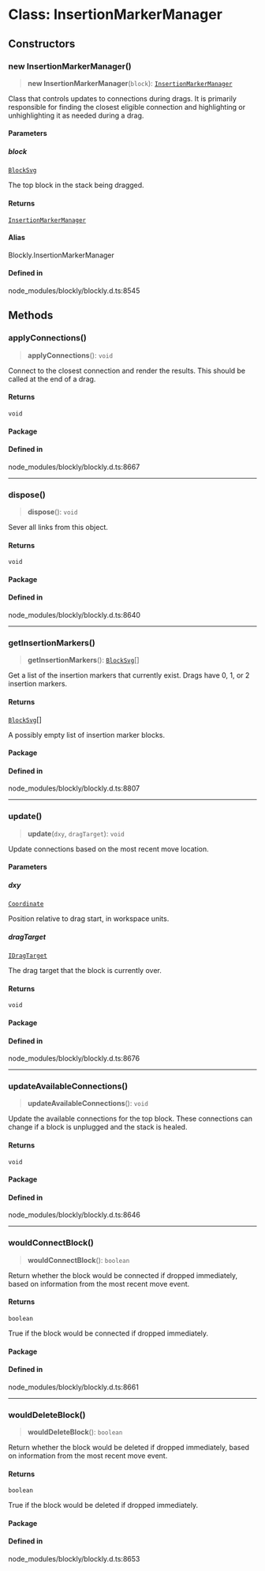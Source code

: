 # Class: InsertionMarkerManager

## Constructors

### new InsertionMarkerManager()

> **new InsertionMarkerManager**(`block`): [`InsertionMarkerManager`](InsertionMarkerManager.md)

Class that controls updates to connections during drags. It is primarily
responsible for finding the closest eligible connection and highlighting or
unhighlighting it as needed during a drag.

#### Parameters

##### block

[`BlockSvg`](BlockSvg.md)

The top block in the stack being dragged.

#### Returns

[`InsertionMarkerManager`](InsertionMarkerManager.md)

#### Alias

Blockly.InsertionMarkerManager

#### Defined in

node_modules/blockly/blockly.d.ts:8545

## Methods

### applyConnections()

> **applyConnections**(): `void`

Connect to the closest connection and render the results.
This should be called at the end of a drag.

#### Returns

`void`

#### Package

#### Defined in

node_modules/blockly/blockly.d.ts:8667

---

### dispose()

> **dispose**(): `void`

Sever all links from this object.

#### Returns

`void`

#### Package

#### Defined in

node_modules/blockly/blockly.d.ts:8640

---

### getInsertionMarkers()

> **getInsertionMarkers**(): [`BlockSvg`](BlockSvg.md)[]

Get a list of the insertion markers that currently exist. Drags have 0, 1,
or 2 insertion markers.

#### Returns

[`BlockSvg`](BlockSvg.md)[]

A possibly empty list of insertion
marker blocks.

#### Package

#### Defined in

node_modules/blockly/blockly.d.ts:8807

---

### update()

> **update**(`dxy`, `dragTarget`): `void`

Update connections based on the most recent move location.

#### Parameters

##### dxy

[`Coordinate`](../utils/classes/Coordinate.md)

Position relative to drag start,
in workspace units.

##### dragTarget

[`IDragTarget`](IDragTarget.md)

The drag target that the block is
currently over.

#### Returns

`void`

#### Package

#### Defined in

node_modules/blockly/blockly.d.ts:8676

---

### updateAvailableConnections()

> **updateAvailableConnections**(): `void`

Update the available connections for the top block. These connections can
change if a block is unplugged and the stack is healed.

#### Returns

`void`

#### Package

#### Defined in

node_modules/blockly/blockly.d.ts:8646

---

### wouldConnectBlock()

> **wouldConnectBlock**(): `boolean`

Return whether the block would be connected if dropped immediately, based on
information from the most recent move event.

#### Returns

`boolean`

True if the block would be connected if dropped
immediately.

#### Package

#### Defined in

node_modules/blockly/blockly.d.ts:8661

---

### wouldDeleteBlock()

> **wouldDeleteBlock**(): `boolean`

Return whether the block would be deleted if dropped immediately, based on
information from the most recent move event.

#### Returns

`boolean`

True if the block would be deleted if dropped immediately.

#### Package

#### Defined in

node_modules/blockly/blockly.d.ts:8653
